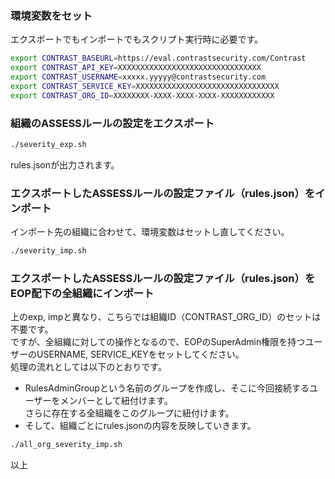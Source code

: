 ### 環境変数をセット
エクスポートでもインポートでもスクリプト実行時に必要です。
```bash
export CONTRAST_BASEURL=https://eval.contrastsecurity.com/Contrast
export CONTRAST_API_KEY=XXXXXXXXXXXXXXXXXXXXXXXXXXXXXXXX
export CONTRAST_USERNAME=xxxxx.yyyyy@contrastsecurity.com
export CONTRAST_SERVICE_KEY=XXXXXXXXXXXXXXXXXXXXXXXXXXXXXXXX
export CONTRAST_ORG_ID=XXXXXXXX-XXXX-XXXX-XXXX-XXXXXXXXXXXX
```

### 組織のASSESSルールの設定をエクスポート
```bash
./severity_exp.sh
```
rules.jsonが出力されます。

### エクスポートしたASSESSルールの設定ファイル（rules.json）をインポート
インポート先の組織に合わせて、環境変数はセットし直してください。
```bash
./severity_imp.sh
```

### エクスポートしたASSESSルールの設定ファイル（rules.json）をEOP配下の全組織にインポート
上のexp, impと異なり、こちらでは組織ID（CONTRAST_ORG_ID）のセットは不要です。  
ですが、全組織に対しての操作となるので、EOPのSuperAdmin権限を持つユーザーのUSERNAME, SERVICE_KEYをセットしてください。  
処理の流れとしては以下のとおりです。
- RulesAdminGroupという名前のグループを作成し、そこに今回接続するユーザーをメンバーとして紐付けます。  
さらに存在する全組織をこのグループに紐付けます。
- そして、組織ごとにrules.jsonの内容を反映していきます。
```bash
./all_org_severity_imp.sh
```

以上
